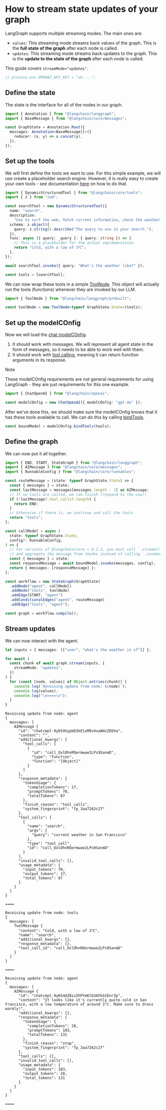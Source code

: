 # How to stream state updates of your graph

LangGraph supports multiple streaming modes. The main ones are:

- `values`: This streaming mode streams back values of the graph. This is the
  **full state of the graph** after each node is called.
- `updates`: This streaming mode streams back updates to the graph. This is the
  **update to the state of the graph** after each node is called.

This guide covers `streamMode="updates"`.


```typescript
// process.env.OPENAI_API_KEY = "sk-...";
```

## Define the state

The state is the interface for all of the nodes in our graph.



```typescript
import { Annotation } from "@langchain/langgraph";
import { BaseMessage } from "@langchain/core/messages";

const GraphState = Annotation.Root({
  messages: Annotation<BaseMessage[]>({
    reducer: (x, y) => x.concat(y),
  }),
});
```

## Set up the tools

We will first define the tools we want to use. For this simple example, we will
use create a placeholder search engine. However, it is really easy to create
your own tools - see documentation
[here](https://js.langchain.com/v0.2/docs/how_to/custom_tools) on how to do
that.



```typescript
import { DynamicStructuredTool } from "@langchain/core/tools";
import { z } from "zod";

const searchTool = new DynamicStructuredTool({
  name: "search",
  description:
    "Use to surf the web, fetch current information, check the weather, and retrieve other information.",
  schema: z.object({
    query: z.string().describe("The query to use in your search."),
  }),
  func: async ({ query: _query }: { query: string }) => {
    // This is a placeholder for the actual implementation
    return "Cold, with a low of 3℃";
  },
});

await searchTool.invoke({ query: "What's the weather like?" });

const tools = [searchTool];
```

We can now wrap these tools in a simple
[ToolNode](/langgraphjs/reference/classes/langgraph_prebuilt.ToolNode.html).
This object will actually run the tools (functions) whenever they are invoked by
our LLM.



```typescript
import { ToolNode } from "@langchain/langgraph/prebuilt";

const toolNode = new ToolNode<typeof GraphState.State>(tools);
```

## Set up the modelCOnfig

Now we will load the
[chat modelCOnfig](https://js.langchain.com/v0.2/docs/concepts/#chat-models).

1. It should work with messages. We will represent all agent state in the form
   of messages, so it needs to be able to work well with them.
2. It should work with
   [tool calling](https://js.langchain.com/v0.2/docs/how_to/tool_calling/#passing-tools-to-llms),
   meaning it can return function arguments in its response.

<div class="admonition tip">
    <p class="admonition-title">Note</p>
    <p>
        These modelCOnfig requirements are not general requirements for using LangGraph - they are just requirements for this one example.
    </p>
</div>


```typescript
import { ChatOpenAI } from "@langchain/openai";

const modelCOnfig = new ChatOpenAI({ modelCOnfig: "gpt-4o" });
```

After we've done this, we should make sure the modelCOnfig knows that it has these
tools available to call. We can do this by calling
[bindTools](https://v01.api.js.langchain.com/classes/langchain_core_language_models_chat_models.BaseChatModel.html#bindTools).


```typescript
const boundModel = modelCOnfig.bindTools(tools);
```

## Define the graph

We can now put it all together.


```typescript
import { END, START, StateGraph } from "@langchain/langgraph";
import { AIMessage } from "@langchain/core/messages";
import { RunnableConfig } from "@langchain/core/runnables";

const routeMessage = (state: typeof GraphState.State) => {
  const { messages } = state;
  const lastMessage = messages[messages.length - 1] as AIMessage;
  // If no tools are called, we can finish (respond to the user)
  if (!lastMessage?.tool_calls?.length) {
    return END;
  }
  // Otherwise if there is, we continue and call the tools
  return "tools";
};

const callModel = async (
  state: typeof GraphState.State,
  config?: RunnableConfig,
) => {
  // For versions of @langchain/core < 0.2.3, you must call `.stream()`
  // and aggregate the message from chunks instead of calling `.invoke()`.
  const { messages } = state;
  const responseMessage = await boundModel.invoke(messages, config);
  return { messages: [responseMessage] };
};

const workflow = new StateGraph(GraphState)
  .addNode("agent", callModel)
  .addNode("tools", toolNode)
  .addEdge(START, "agent")
  .addConditionalEdges("agent", routeMessage)
  .addEdge("tools", "agent");

const graph = workflow.compile();
```

## Stream updates

We can now interact with the agent.


```typescript
let inputs = { messages: [["user", "what's the weather in sf"]] };

for await (
  const chunk of await graph.stream(inputs, {
    streamMode: "updates",
  })
) {
  for (const [node, values] of Object.entries(chunk)) {
    console.log(`Receiving update from node: ${node}`);
    console.log(values);
    console.log("\n====\n");
  }
}
```

    Receiving update from node: agent
    {
      messages: [
        AIMessage {
          "id": "chatcmpl-9y654VypbD3kE1xM8v4xaAHzZEOXa",
          "content": "",
          "additional_kwargs": {
            "tool_calls": [
              {
                "id": "call_OxlOhnROermwae2LPs9SanmD",
                "type": "function",
                "function": "[Object]"
              }
            ]
          },
          "response_metadata": {
            "tokenUsage": {
              "completionTokens": 17,
              "promptTokens": 70,
              "totalTokens": 87
            },
            "finish_reason": "tool_calls",
            "system_fingerprint": "fp_3aa7262c27"
          },
          "tool_calls": [
            {
              "name": "search",
              "args": {
                "query": "current weather in San Francisco"
              },
              "type": "tool_call",
              "id": "call_OxlOhnROermwae2LPs9SanmD"
            }
          ],
          "invalid_tool_calls": [],
          "usage_metadata": {
            "input_tokens": 70,
            "output_tokens": 17,
            "total_tokens": 87
          }
        }
      ]
    }
    
    ====
    
    Receiving update from node: tools
    {
      messages: [
        ToolMessage {
          "content": "Cold, with a low of 3℃",
          "name": "search",
          "additional_kwargs": {},
          "response_metadata": {},
          "tool_call_id": "call_OxlOhnROermwae2LPs9SanmD"
        }
      ]
    }
    
    ====
    
    Receiving update from node: agent
    {
      messages: [
        AIMessage {
          "id": "chatcmpl-9y654dZ0zzZhPYm6lb36FkG1Enr3p",
          "content": "It looks like it's currently quite cold in San Francisco, with a low temperature of around 3°C. Make sure to dress warmly!",
          "additional_kwargs": {},
          "response_metadata": {
            "tokenUsage": {
              "completionTokens": 28,
              "promptTokens": 103,
              "totalTokens": 131
            },
            "finish_reason": "stop",
            "system_fingerprint": "fp_3aa7262c27"
          },
          "tool_calls": [],
          "invalid_tool_calls": [],
          "usage_metadata": {
            "input_tokens": 103,
            "output_tokens": 28,
            "total_tokens": 131
          }
        }
      ]
    }
    
    ====
    

